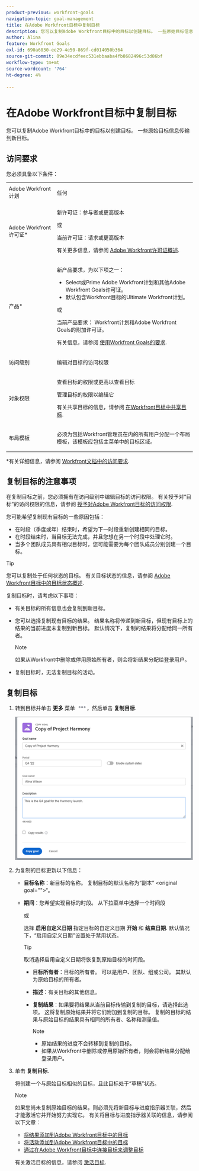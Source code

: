 ```yaml
---
product-previous: workfront-goals
navigation-topic: goal-management
title: 在Adobe Workfront目标中复制目标
description: 您可以复制Adobe Workfront目标中的目标以创建目标。 一些原始目标信息传输到新目标。
author: Alina
feature: Workfront Goals
exl-id: 690a6030-ee29-4e50-869f-cd014050b364
source-git-commit: 09e34ecdfeec531ebbaaba4fb8682496c53d86bf
workflow-type: tm+mt
source-wordcount: '764'
ht-degree: 4%

---
```


# 在Adobe Workfront目标中复制目标

您可以复制Adobe Workfront目标中的目标以创建目标。 一些原始目标信息传输到新目标。

## 访问要求

您必须具备以下条件：

<table style="table-layout:auto">
<col>
</col>
<col>
</col>
<tbody>
 <tr>
 <td role="rowheader">Adobe Workfront计划</td>
 <td>
 <p>任何</p>

</td>
 </tr>
 <tr>
 <td role="rowheader">Adobe Workfront许可证*</td>
 <td>
 <p>新许可证：参与者或更高版本</p>
 或
 <p>当前许可证：请求或更高版本</p> <p>有关更多信息，请参阅 <a href="../../administration-and-setup/add-users/access-levels-and-object-permissions/wf-licenses.md" class="MCXref xref">Adobe Workfront许可证概述</a>.</p> </td>
 </tr>
 <tr>
 <td role="rowheader">产品*</td>
 <td>
 <p> 新产品要求，为以下项之一： </p>
<ul>
<li>Select或Prime Adobe Workfront计划和其他Adobe Workfront Goals许可证。</li>
<li>默认包含Workfront目标的Ultimate Workfront计划。 </li></ul>
 <p>或</p>
 <p>当前产品要求： Workfront计划和Adobe Workfront Goals的附加许可证。 </p> <p>有关信息，请参阅 <a href="../../workfront-goals/goal-management/access-needed-for-wf-goals.md" class="MCXref xref">使用Workfront Goals的要求</a>. </p> </td>
 </tr>
 <tr>
 <td role="rowheader">访问级别</td>
 <td> <p>编辑对目标的访问权限</p> </td>
 </tr>
 <tr data-mc-conditions="">
 <td role="rowheader">对象权限</td>
 <td>
  <div>
  <p>查看目标的权限或更高以查看目标</p>
  <p>管理目标的权限以编辑它</p>
  <p>有关共享目标的信息，请参阅 <a href="../../workfront-goals/workfront-goals-settings/share-a-goal.md" class="MCXref xref">在Workfront目标中共享目标</a>. </p>
  </div> </td>
 </tr>
<tr>
   <td role="rowheader"><p>布局模板</p></td>
   <td> <p>必须为包括Workfront管理员在内的所有用户分配一个布局模板，该模板应包括主菜单中的目标区域。 </p>  
</td>
  </tr>
</tbody>
</table>

*有关详细信息，请参阅 [Workfront文档中的访问要求](/help/quicksilver/administration-and-setup/add-users/access-levels-and-object-permissions/access-level-requirements-in-documentation.md).

## 复制目标的注意事项

在复制目标之前，您必须拥有在访问级别中编辑目标的访问权限。 有关授予对“目标”的访问权限的信息，请参阅 [授予对Adobe Workfront目标的访问权限](../../administration-and-setup/add-users/configure-and-grant-access/grant-access-goals.md).

您可能希望复制现有目标的一些原因包括：

* 在时段（季度或年）结束时，希望为下一时段重新创建相同的目标。
* 在时段结束时，当目标无法完成，并且您想在另一个时段中处理它时。
* 当多个团队成员具有相似目标时，您可能需要为每个团队成员分别创建一个目标。

>[!TIP]
>
>您可以复制处于任何状态的目标。 有关目标状态的信息，请参阅 [Adobe Workfront目标中的目标状态概述](../../workfront-goals/goal-management/goal-status-overview.md).

复制目标时，请考虑以下事项：

* 有关目标的所有信息也会复制到新目标。
* 您可以选择复制现有目标的结果。 结果名称将传递到新目标，但现有目标上的结果的当前进度未复制到新目标。 默认情况下，复制的结果将分配给同一所有者。

  >[!NOTE]
  >
  >如果从Workfront中删除或停用原始所有者，则会将新结果分配给登录用户。

* 复制目标时，无法复制目标的活动。

## 复制目标

<!--
Copying goals differs depending on what environment you use. 

To copy goals in the Production environment:

1. Go to a goal and click it to open the Goal Details panel.

   For information about accessing an individual goal, see the "Access individual goals" section in [Access and open goals in Adobe Workfront Goals](../../workfront-goals/goal-management/access-goals-in-wf-goals.md).

   This opens the Goal Details panel.

1. Click the **More icon** ![](assets/more-icon.png), then click **Copy**. 

1. Update any of the following information for the copied goal:

   | Field |Description  |
   |---|---|
   | New Goal |The name of the new goal. The default is the name of the original goal.  |
   | Period |The time period during which you want to achieve the goal. Select a time period from the drop-down menu or click **Define custom dates** to indicate a custom time period. By default, the Period is always the current quarter. |
   | Owner |The owner of the goal. It can be a user, team, group, or a company. The default is the owner of the original goal.  |
   | Description |Additional information about the goal.  |

1. (Conditional) Select **Copy results** if the original goal had results added to it and you want to copy them to the new goal. This duplicates the original results to the new goal. The results of the copied goal have the same owner, names and measured values as the results of the original goal.

   >[!TIP]
   >
   >* The progress of the original result does not transfer to the copied goal. 
   >* If the original owner was deleted or deactivated from Workfront, the new result is assigned to the logged in user.

1. Click **Save**.

   The copied goal is saved with a status of Draft and displays in the Goal Details panel.

   >[!IMPORTANT]
   >
   >If you have not copied the results from the original goal, you must first associate the new goal with a progress indicator before you can activate it and start working towards achieving it. 
   >
   >Do at least one of the following to be able to activate a goal: 
   >   
   >* Add a Result
   >   
   >  For information about adding results, see [Add results to goals in Adobe Workfront Goals](../../workfront-goals/results-and-activities/add-results-to-goals.md).
   >   
   >* Add an Activity
   >   
   >  For information about adding activities, see [Add activities to goals in Adobe Workfront Goals](../../workfront-goals/results-and-activities/add-activities-to-goals.md). 
   >   
   >* Align another goal to it
   >   
   >  For information about aligning goals, see [Align goals by connecting them in Adobe Workfront Goals](../../workfront-goals/goal-alignment/align-goals-by-connecting-them.md).
   >
   > For information about activating a goal, see [Activate goals in Adobe Workfront Goals](../goal-management/activate-goals.md). 

1. Click the **X** icon in the upper-right of the Goal Details panel to close it.

   The copied goal displays in the following sections:

   * Goal List 
   * Check-in (after it is activated)
   * Goal Alignment section (after it is activated) 
   * Pulse
(!--drafted - this was important when we could not update the goal timeframe in the past but we can do that now - not needed
1. (Optional and conditional) If you have copied a goal that was not achieved in a previous time period to continue working on it in the following time period, do the following:

   1. Go to the original goal in the Goal List, Check-in page, or Pulse section and comment on the goal, to indicate that this goal was copied to another, more current goal. For information about commenting on a goal, see [Manage goal comments in Adobe Workfront Goals](../../workfront-goals/goal-management/manage-goal-comments.md).
   1. Close the original goal, to preserve the progress in its original time period. For information about closing goals, see [Close and reopen goals in Adobe Workfront Goals](../../workfront-goals/goal-management/close-and-reopen-goals.md). 
   1. Update the the **Initial** value of the new Result to match the **End At** value of the previous result, so that your new goal progress will start calculating from the point you achieved in the previous period.
   
-->


1. 转到目标并单击 **更多** 菜单 ![](assets/more-icon.png)，然后单击 **复制目标**.

   ![](assets/copy-goal-box-unshimmed.png)

1. 为复制的目标更新以下信息：
   * **目标名称**：新目标的名称。 复制目标的默认名称为“副本” &lt;original goal=&quot;&quot;>“。
   * **期间**：您希望实现目标的时段。 从下拉菜单中选择一个时间段

     或

     选择 **启用自定义日期** 指定目标的自定义日期 **开始** 和 **结束日期**. 默认情况下，“启用自定义日期”设置处于禁用状态。

     >[!TIP]
     >
     >   取消选择启用自定义日期将恢复到原始目标的时间段。

      * **目标所有者**：目标的所有者。 可以是用户、团队、组或公司。 其默认为原始目标的所有者。
      * **描述**：有关目标的其他信息。
      * **复制结果**：如果要将结果从当前目标传输到复制的目标，请选择此选项。 这将复制原始结果并将它们附加到复制的目标。 复制的目标的结果与原始目标的结果具有相同的所有者、名称和测量值。

        >[!NOTE]
        >
        >* 原始结果的进度不会转移到复制的目标。
        >* 如果从Workfront中删除或停用原始所有者，则会将新结果分配给登录用户。

1. 单击 **复制目标**.

   将创建一个与原始目标相似的目标，且此目标处于“草稿”状态。

   >[!NOTE]
   >
   >如果您尚未复制原始目标的结果，则必须先将新目标与进度指示器关联，然后才能激活它并开始努力实现它。
   >有关将目标与进度指示器关联的信息，请参阅以下文章：
   >* [将结果添加到Adobe Workfront目标中的目标](../results-and-activities/add-results-to-goals.md)
   >* [将活动添加到Adobe Workfront目标中的目标](../results-and-activities/add-activities-to-goals.md)
   >* [通过在Adobe Workfront目标中连接目标来调整目标](../goal-alignment/align-goals-by-connecting-them.md)
   >
   >有关激活目标的信息，请参阅 [激活目标](../goal-management/activate-goals.md).


